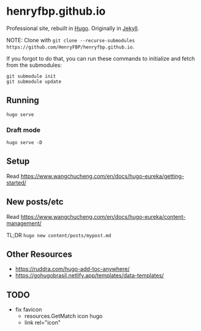 # henryfbp.github.io

Professional site, rebuilt in [Hugo](https://gohugo.io/). Originally in [Jekyll](https://jekyllrb.com/).

NOTE: Clone with `git clone --recurse-submodules https://github.com/HenryFBP/henryfbp.github.io`.

If you forgot to do that, you can run these commands to initialize and fetch from the submodules:

    git submodule init
    git submodule update

## Running

    hugo serve 

### Draft mode

    hugo serve -D

## Setup

Read <https://www.wangchucheng.com/en/docs/hugo-eureka/getting-started/>

## New posts/etc

Read <https://www.wangchucheng.com/en/docs/hugo-eureka/content-management/>

TL;DR `hugo new content/posts/mypost.md`

## Other Resources

- <https://ruddra.com/hugo-add-toc-anywhere/>
- <https://gohugobrasil.netlify.app/templates/data-templates/>

## TODO

-   fix favicon
    -   resources.GetMatch icon hugo
    -   link rel="icon"